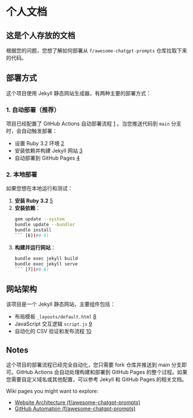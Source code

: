 # 个人文档
## 这是个人存放的文档

根据您的问题，您想了解如何部署从 `f/awesome-chatgpt-prompts` 仓库拉取下来的代码。<cite/>

## 部署方式

这个项目使用 Jekyll 静态网站生成器，有两种主要的部署方式：

### 1. 自动部署（推荐）

项目已经配置了 GitHub Actions 自动部署流程 [1](#0-0) 。当您推送代码到 `main` 分支时，会自动触发部署：

- 设置 Ruby 3.2 环境 [2](#0-1) 
- 安装依赖并构建 Jekyll 网站 [3](#0-2) 
- 自动部署到 GitHub Pages [4](#0-3) 

### 2. 本地部署

如果您想在本地运行和测试：

1. **安装 Ruby 3.2** [5](#0-4) 
2. **安装依赖**：
   ```bash
   gem update --system
   bundle update --bundler
   bundle install
   ``` [6](#0-5) 

3. **构建并运行网站**：
   ```bash
   bundle exec jekyll build
   bundle exec jekyll serve
   ``` [7](#0-6) 

## 网站架构

该项目是一个 Jekyll 静态网站，主要组件包括：
- 布局模板 `_layouts/default.html` [8](#0-7) 
- JavaScript 交互逻辑 `script.js` [9](#0-8) 
- 自动化的 CSV 验证和发布流程 [10](#0-9) 

## Notes

这个项目的部署流程已经完全自动化，您只需要 fork 仓库并推送到 main 分支即可。GitHub Actions 会自动处理构建和部署到 GitHub Pages 的整个过程。如果您需要自定义域名或其他配置，可以参考 Jekyll 和 GitHub Pages 的相关文档。

Wiki pages you might want to explore:
- [Website Architecture (f/awesome-chatgpt-prompts)](/wiki/f/awesome-chatgpt-prompts#3.1)
- [GitHub Automation (f/awesome-chatgpt-prompts)](/wiki/f/awesome-chatgpt-prompts#5)
